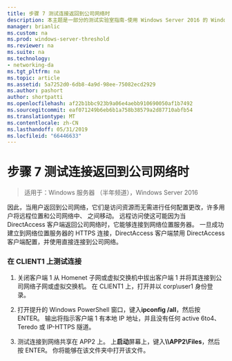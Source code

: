 ```yaml
---
title: 步骤 7 测试连接返回到公司网络时
description: 本主题是一部分的测试实验室指南-使用 Windows Server 2016 的 Windows NLB 的群集中演示 DirectAccess
manager: brianlic
ms.custom: na
ms.prod: windows-server-threshold
ms.reviewer: na
ms.suite: na
ms.technology:
- networking-da
ms.tgt_pltfrm: na
ms.topic: article
ms.assetid: 5a7252d0-6db8-4a9d-98ee-75082ecd2929
ms.author: pashort
author: shortpatti
ms.openlocfilehash: af22b1bbc923b9a06e4aebb910690050af1b7492
ms.sourcegitcommit: eaf071249b6eb6b1a758b38579a2d87710abfb54
ms.translationtype: MT
ms.contentlocale: zh-CN
ms.lasthandoff: 05/31/2019
ms.locfileid: "66446633"
---
```

# <a name="step-7-test-connectivity-when-returning-to-the-corpnet"></a>步骤 7 测试连接返回到公司网络时

>适用于：Windows 服务器 （半年频道），Windows Server 2016

因此，当用户返回到公司网络，它们是访问资源而无需进行任何配置更改，许多用户将远程位置和公司网络中、 之间移动。 远程访问使这可能因为当 DirectAccess 客户端返回公司网络时，它能够连接到网络位置服务器。 一旦成功建立到网络位置服务器的 HTTPS 连接，DirectAccess 客户端禁用 DirectAccess 客户端配置，并使用直接连接到公司网络。  
  
### <a name="test-connectivity-on-client1"></a>在 CLIENT1 上测试连接  
  
1. 关闭客户端 1 从 Homenet 子网或虚拟交换机中拔出客户端 1 并将其连接到公司网络子网或虚拟交换机。 在 CLIENT1 上，打开并以 corp\user1 身份登录。  
  
2. 打开提升的 Windows PowerShell 窗口，键入**ipconfig /all**，然后按 ENTER。 输出将指示客户端 1 有本地 IP 地址，并且没有任何 active 6to4、 Teredo 或 IP-HTTPS 隧道。  
  
3. 测试连接到网络共享在 APP2 上。 上**启动**屏幕上，键入<strong>\\\APP2\Files</strong>，然后按 ENTER。 你将能够在该文件夹中打开该文件。  
  



